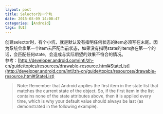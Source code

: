 ```yaml
---
layout: post
title: Selector的一个坑
date: 2015-08-09 14:00:47
categories: [Android]
tags: [UI]
---
```

创建selector时，有个小坑，就是默认没有指明任何状态的item必须写在末尾。因为系统会拿第一个item去匹配当前状态，如果没有指明state的item放在第一个的话，会匹配任何state，会造成与实际期望的效果不符合的情况。  
参考：[http://developer.android.com/intl/zh-cn/guide/topics/resources/drawable-resource.html#StateList](http://developer.android.com/intl/zh-cn/guide/topics/resources/drawable-resource.html#StateList)   
 
> Note: Remember that Android applies the first item in the state list that matches the current state of the object. So, if the first item in the list contains none of the state attributes above, then it is applied every time, which is why your default value should always be last (as demonstrated in the following example).
